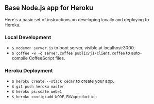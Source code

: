 ## Base Node.js app for Heroku

Here's a basic set of instructions on developing locally and deploying to Heroku.

### Local Development

* `$ nodemon server.js` to boot server, visible at localhost:3000.
* `$ coffee -w -c server.coffee public/js/client.coffee` to auto-compile CoffeeScript files.

### Heroku Deployment

* `$ heroku create --stack cedar` to create your app.
* `$ git push heroku master`
* `$ heroku ps:scale web=1`
* `$ heroku config:add NODE_ENV=production`
